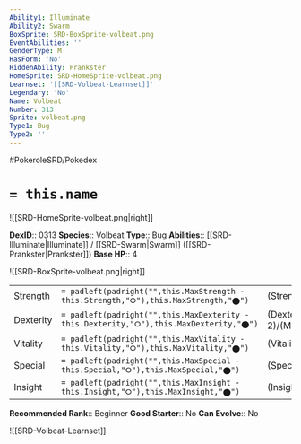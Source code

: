 ```yaml
---
Ability1: Illuminate
Ability2: Swarm
BoxSprite: SRD-BoxSprite-volbeat.png
EventAbilities: ''
GenderType: M
HasForm: 'No'
HiddenAbility: Prankster
HomeSprite: SRD-HomeSprite-volbeat.png
Learnset: '[[SRD-Volbeat-Learnset]]'
Legendary: 'No'
Name: Volbeat
Number: 313
Sprite: volbeat.png
Type1: Bug
Type2: ''
---
```


#PokeroleSRD/Pokedex

# `= this.name`

![[SRD-HomeSprite-volbeat.png|right]]

**DexID**:: 0313
**Species**:: Volbeat
**Type**:: Bug
**Abilities**:: [[SRD-Illuminate|Illuminate]] / [[SRD-Swarm|Swarm]] ([[SRD-Prankster|Prankster]])
**Base HP**:: 4

![[SRD-BoxSprite-volbeat.png|right]]

|           |                                                                                        |                                          |
| --------- | -------------------------------------------------------------------------------------- | ---------------------------------------- |
| Strength  | `= padleft(padright("",this.MaxStrength - this.Strength,"⭘"),this.MaxStrength,"⬤")`    | (Strength::2)/(MaxStrength::5)   |
| Dexterity | `= padleft(padright("",this.MaxDexterity - this.Dexterity,"⭘"),this.MaxDexterity,"⬤")` | (Dexterity:: 2)/(MaxDexterity::5) |
| Vitality  | `= padleft(padright("",this.MaxVitality - this.Vitality,"⭘"),this.MaxVitality,"⬤")`    | (Vitality::2)/(MaxVitality::5)   |
| Special   | `= padleft(padright("",this.MaxSpecial - this.Special,"⭘"),this.MaxSpecial,"⬤")`       | (Special::2)/(MaxSpecial::4)     |
| Insight   | `= padleft(padright("",this.MaxInsight - this.Insight,"⭘"),this.MaxInsight,"⬤")`       | (Insight::2)/(MaxInsight::5)     |

**Recommended Rank**:: Beginner
**Good Starter**:: No
**Can Evolve**:: No

![[SRD-Volbeat-Learnset]]